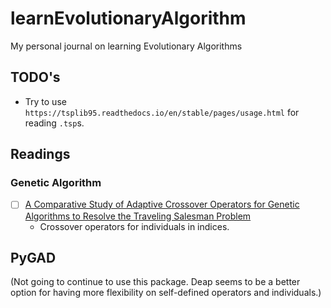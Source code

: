 # learnEvolutionaryAlgorithm

My personal journal on learning Evolutionary Algorithms

## TODO's

- Try to use `https://tsplib95.readthedocs.io/en/stable/pages/usage.html` for reading `.tsp`s.

## Readings

### Genetic Algorithm

- [ ] [A Comparative Study of Adaptive Crossover Operators for Genetic Algorithms to Resolve the Traveling Salesman Problem](https://arxiv.org/pdf/1203.3097.pdf)
  - Crossover operators for individuals in indices.

## PyGAD

(Not going to continue to use this package. Deap seems to be a better option for having more flexibility on self-defined operators and individuals.)
